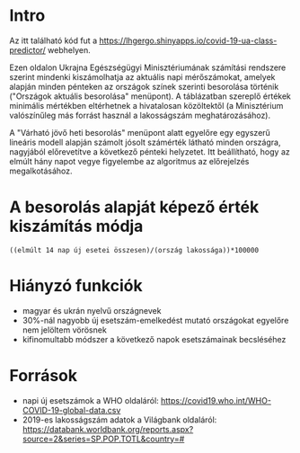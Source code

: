 # Intro
Az itt található kód fut a https://lhgergo.shinyapps.io/covid-19-ua-class-predictor/ webhelyen.

Ezen oldalon Ukrajna Egészségügyi Minisztériumának számítási rendszere szerint mindenki kiszámolhatja az aktuális napi mérőszámokat, amelyek alapján minden pénteken az országok színek szerinti besorolása történik ("Országok aktuális besorolása" menüpont). A táblázatban szereplő értékek minimális mértékben eltérhetnek a hivatalosan közöltektől (a Minisztérium valószínűleg más forrást használ a lakosságszám meghatározásához).

A "Várható jövő heti besorolás" menüpont alatt egyelőre egy egyszerű lineáris modell alapján számolt jósolt számérték látható minden országra, nagyjából előrevetítve a következő pénteki helyzetet. Itt beállítható, hogy az elmúlt hány napot vegye figyelembe az algoritmus az előrejelzés megalkotásához.

# A besorolás alapját képező érték kiszámítás módja
`((elmúlt 14 nap új esetei összesen)/(ország lakossága))*100000`

# Hiányzó funkciók
* magyar és ukrán nyelvű országnevek
* 30%-nál nagyobb új esetszám-emelkedést mutató országokat egyelőre nem jelöltem vörösnek
* kifinomultabb módszer a következő napok esetszámainak becsléséhez

# Források
* napi új esetszámok a WHO oldaláról: https://covid19.who.int/WHO-COVID-19-global-data.csv
* 2019-es lakosságszám adatok a Világbank oldaláról: https://databank.worldbank.org/reports.aspx?source=2&series=SP.POP.TOTL&country=#
